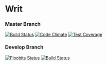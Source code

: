# Writ

### Master Branch
[![Build Status](https://travis-ci.org/spaceribs/Writ.svg?branch=master)](https://travis-ci.org/spaceribs/Writ)
[![Code Climate](https://codeclimate.com/github/spaceribs/Writ/badges/gpa.svg)](https://codeclimate.com/github/spaceribs/Writ)
[![Test Coverage](https://codeclimate.com/github/spaceribs/Writ/badges/coverage.svg)](https://codeclimate.com/github/spaceribs/Writ/coverage)

### Develop Branch
[![Floobits Status](https://floobits.com/spaceribs/writ_game.svg)](https://floobits.com/spaceribs/writ_game/redirect)
[![Build Status](https://travis-ci.org/spaceribs/Writ.svg?branch=develop)](https://travis-ci.org/spaceribs/Writ)
